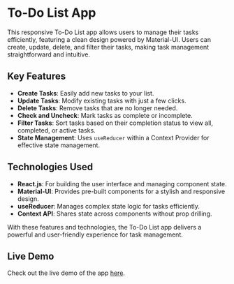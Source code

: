 # To-Do List App

This responsive To-Do List app allows users to manage their tasks efficiently, featuring a clean design powered by Material-UI. Users can create, update, delete, and filter their tasks, making task management straightforward and intuitive.


## Key Features

- **Create Tasks**: Easily add new tasks to your list.
- **Update Tasks**: Modify existing tasks with just a few clicks.
- **Delete Tasks**: Remove tasks that are no longer needed.
- **Check and Uncheck**: Mark tasks as complete or incomplete.
- **Filter Tasks**: Sort tasks based on their completion status to view all, completed, or active tasks.
- **State Management**: Uses `useReducer` within a Context Provider for effective state management.

## Technologies Used

- **React.js**: For building the user interface and managing component state.
- **Material-UI**: Provides pre-built components for a stylish and responsive design.
- **useReducer**: Manages complex state logic for tasks efficiently.
- **Context API**: Shares state across components without prop drilling.

With these features and technologies, the To-Do List app delivers a powerful and user-friendly experience for task management.

## Live Demo

Check out the live demo of the app [here](https://mui-react-todolist.netlify.app/).
